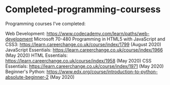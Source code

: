 # Completed-programming-coursess

Programming courses I've completed:

Web Development: https://www.codecademy.com/learn/paths/web-development 
Microsoft 70-480 Programming in HTML5 with JavaScript and CSS3: https://learn.careerchange.co.uk/course/index/1799 (August 2020)
JavaScript Essentials: https://learn.careerchange.co.uk/course/index/1966 (May 2020)
HTML Essentials: https://learn.careerchange.co.uk/course/index/1958 (May 2020)
CSS Essentials: https://learn.careerchange.co.uk/course/index/1971 (May 2020)
Beginner's Python: https://www.edx.org/course/introduction-to-python-absolute-beginner-2 (May 2020)
